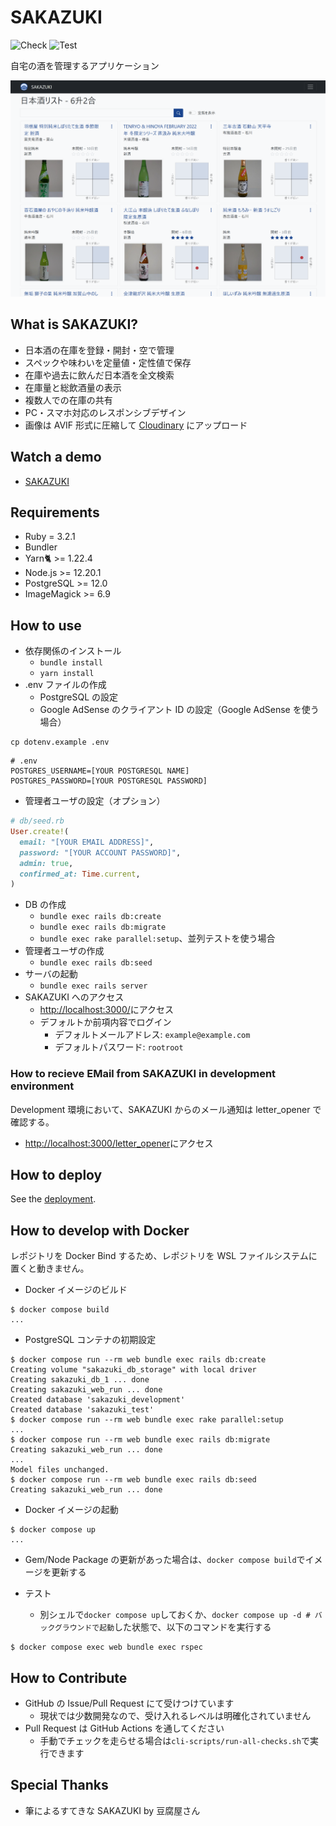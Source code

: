 # SAKAZUKI

![Check](https://github.com/momocus/sakazuki/workflows/Check/badge.svg)
![Test](https://github.com/momocus/sakazuki/workflows/Test/badge.svg)

自宅の酒を管理するアプリケーション

![Screenshot](./screenshot.png)

## What is SAKAZUKI?

- 日本酒の在庫を登録・開封・空で管理
- スペックや味わいを定量値・定性値で保存
- 在庫や過去に飲んだ日本酒を全文検索
- 在庫量と総飲酒量の表示
- 複数人での在庫の共有
- PC・スマホ対応のレスポンシブデザイン
- 画像は AVIF 形式に圧縮して [Cloudinary](https://cloudinary.com/) にアップロード

## Watch a demo

- [SAKAZUKI](https://sakazuki.fly.dev/)

## Requirements

- Ruby = 3.2.1
- Bundler
- Yarn🐈 >= 1.22.4
- Node.js >= 12.20.1
- PostgreSQL >= 12.0
- ImageMagick >= 6.9

## How to use

- 依存関係のインストール
  - `bundle install`
  - `yarn install`
- .env ファイルの作成
  - PostgreSQL の設定
  - Google AdSense のクライアント ID の設定（Google AdSense を使う場合）

```console
cp dotenv.example .env
```

```shell
# .env
POSTGRES_USERNAME=[YOUR POSTGRESQL NAME]
POSTGRES_PASSWORD=[YOUR POSTGRESQL PASSWORD]
```

- 管理者ユーザの設定（オプション）

```ruby
# db/seed.rb
User.create!(
  email: "[YOUR EMAIL ADDRESS]",
  password: "[YOUR ACCOUNT PASSWORD]",
  admin: true,
  confirmed_at: Time.current,
)
```

- DB の作成
  - `bundle exec rails db:create`
  - `bundle exec rails db:migrate`
  - `bundle exec rake parallel:setup`、並列テストを使う場合
- 管理者ユーザの作成
  - `bundle exec rails db:seed`
- サーバの起動
  - `bundle exec rails server`
- SAKAZUKI へのアクセス
  - <http://localhost:3000/>にアクセス
  - デフォルトか前項内容でログイン
    - デフォルトメールアドレス: `example@example.com`
    - デフォルトパスワード: `rootroot`

### How to recieve EMail from SAKAZUKI in development environment

Development 環境において、SAKAZUKI からのメール通知は letter_opener で確認する。

- <http://localhost:3000/letter_opener>にアクセス

## How to deploy

See the [deployment](https://github.com/momocus/sakazuki/wiki/Deployment).

## How to develop with Docker

レポジトリを Docker Bind するため、レポジトリを WSL ファイルシステムに置くと動きません。

- Docker イメージのビルド

```console
$ docker compose build
...
```

- PostgreSQL コンテナの初期設定

<!-- markdownlint-disable MD013 -->

```console
$ docker compose run --rm web bundle exec rails db:create
Creating volume "sakazuki_db_storage" with local driver
Creating sakazuki_db_1 ... done
Creating sakazuki_web_run ... done
Created database 'sakazuki_development'
Created database 'sakazuki_test'
$ docker compose run --rm web bundle exec rake parallel:setup
...
$ docker compose run --rm web bundle exec rails db:migrate
Creating sakazuki_web_run ... done
...
Model files unchanged.
$ docker compose run --rm web bundle exec rails db:seed
Creating sakazuki_web_run ... done
```

<!-- markdownlint-enable MD013 -->

- Docker イメージの起動

```console
$ docker compose up
...
```

- Gem/Node Package の更新があった場合は、`docker compose build`でイメージを更新する

- テスト
  - 別シェルで`docker compose up`しておくか、`docker compose up -d # バックグラウンドで起動`した状態で、以下のコマンドを実行する

```console
$ docker compose exec web bundle exec rspec
```


## How to Contribute

- GitHub の Issue/Pull Request にて受けつけています
  - 現状では少数開発なので、受け入れるレベルは明確化されていません
- Pull Request は GitHub Actions を通してください
  - 手動でチェックを走らせる場合は`cli-scripts/run-all-checks.sh`で実行できます

## Special Thanks

- 筆によるすてきな SAKAZUKI by 豆腐屋さん
